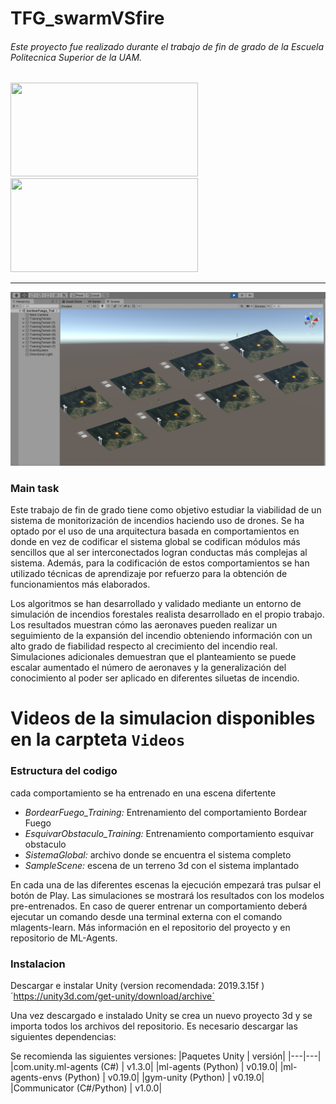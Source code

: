# TFG_swarmVSfire

###### Este proyecto fue realizado durante el trabajo de fin de grado de la Escuela Politecnica Superior de la UAM.

<img src="https://www.uam.es/EPS/imagen/1242659838616/logo2.jpg" width="300" height="150"> <img src="https://www.tecnigap.com/wp-content/uploads/2019/11/logo-uam.jpg" width="300" height="150">

___

![Alt text](/Photos/UnityTraining.png)
### Main task

Este trabajo de fin de grado tiene como objetivo estudiar la viabilidad de un sistema de monitorización de incendios haciendo uso de drones. Se ha optado por el uso de una arquitectura basada en comportamientos en donde en vez de codificar el sistema global se codifican módulos más sencillos que al ser interconectados logran conductas más complejas al sistema. Además, para la codificación de estos comportamientos se han utilizado técnicas de aprendizaje por refuerzo para la obtención de funcionamientos más elaborados.

Los algoritmos se han desarrollado y validado mediante un entorno de simulación de incendios forestales realista desarrollado en el propio trabajo. Los resultados muestran cómo las aeronaves pueden realizar un seguimiento de la expansión del incendio obteniendo información con un alto grado de fiabilidad respecto al crecimiento del incendio real. Simulaciones adicionales demuestran que el planteamiento se puede escalar aumentado el número de aeronaves y la generalización del conocimiento al poder ser aplicado en diferentes siluetas de incendio.



# Videos de la simulacion disponibles en la carpteta `Videos`

### Estructura del codigo

cada comportamiento se ha entrenado en una escena difertente 
- *BordearFuego_Training:* Entrenamiento del comportamiento Bordear Fuego
- *EsquivarObstaculo_Training:* Entrenamiento comportamiento esquivar obstaculo
- *SistemaGlobal:* archivo donde se encuentra el sistema completo
- *SampleScene:* escena de un terreno 3d con el sistema implantado

En cada una de las diferentes escenas la ejecución empezará tras pulsar el botón de Play. Las simulaciones se mostrará los resultados con los modelos pre-entrenados. En caso de querer entrenar un comportamiento deberá ejecutar un comando desde una terminal externa con el comando mlagents-learn. Más información en el repositorio del proyecto y en repositorio de ML-Agents.

### Instalacion
Descargar e instalar Unity (version recomendada: 2019.3.15f )
´https://unity3d.com/get-unity/download/archive´

Una vez descargado e instalado Unity se crea un nuevo proyecto 3d y se importa todos los archivos del repositorio.
Es necesario descargar las siguientes dependencias:

Se recomienda las siguientes versiones:
|Paquetes Unity |	versión|
|---|---|
|com.unity.ml-agents (C#)	| v1.3.0|
|ml-agents (Python)	| v0.19.0|
|ml-agents-envs (Python)	 | v0.19.0|
|gym-unity (Python)	| v0.19.0|
|Communicator (C#/Python) |	v1.0.0|


